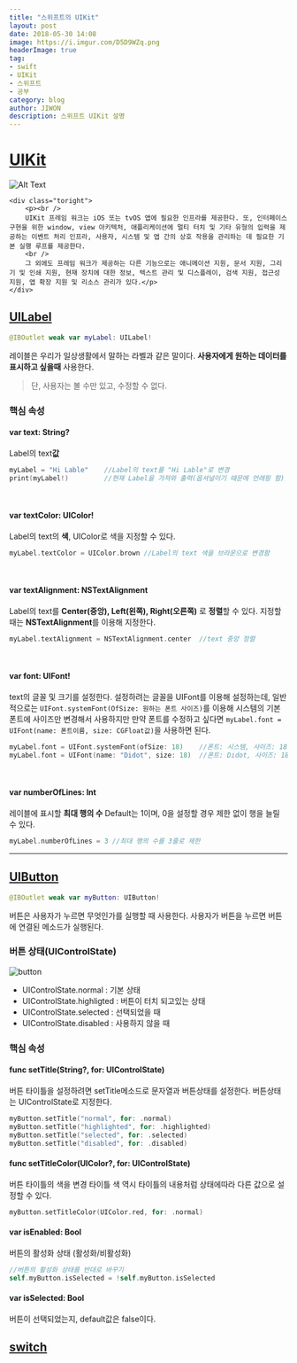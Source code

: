 ```yaml
---
title: "스위프트의 UIKit"
layout: post
date: 2018-05-30 14:08
image: https://i.imgur.com/D5D9WZq.png
headerImage: true
tag:
- swift
- UIKit
- 스위프트
- 공부
category: blog
author: JIWON
description: 스위프트 UIKit 설명
---
```


# [UIKit](https://developer.apple.com/documentation/uikit?changes=_2)

<div class="side-by-side">
    <div class="toleft">
        <img class="image" src="https://i.imgur.com/XE73UHg.png" alt="Alt Text">
    </div>

    <div class="toright">
        <p><br />
        UIKit 프레임 워크는 iOS 또는 tvOS 앱에 필요한 인프라를 제공한다. 또, 인터페이스 구현을 위한 window, view 아키텍처, 애플리케이션에 멀티 터치 및 기타 유형의 입력을 제공하는 이벤트 처리 인프라, 사용자, 시스템 및 앱 간의 상호 작용을 관리하는 데 필요한 기본 실행 루프를 제공한다.
        <br />
        그 외에도 프레임 워크가 제공하는 다른 기능으로는 애니메이션 지원, 문서 지원, 그리기 및 인쇄 지원, 현재 장치에 대한 정보, 텍스트 관리 및 디스플레이, 검색 지원, 접근성 지원, 앱 확장 지원 및 리소스 관리가 있다.</p>
    </div>
</div>

## [UILabel](https://developer.apple.com/documentation/uikit/uilabel?changes=_2)
```swift
@IBOutlet weak var myLabel: UILabel!
```
레이블은 우리가 일상생활에서 말하는 라벨과 같은 말이다. **사용자에게 원하는 데이터를 표시하고 싶을때** 사용한다.
> 단, 사용자는 볼 수만 있고, 수정할 수 없다.

### 핵심 속성
#### var text: String?
Label의 text**값**
```swift
myLabel = "Hi Lable"    //Label의 text를 "Hi Lable"로 변경
print(myLabel!)         //현재 Label을 가져와 출력(옵셔널이기 때문에 언래핑 함)
```

<br />

#### var textColor: UIColor!

Label의 text의 **색**, UIColor로 색을 지정할 수 있다.
```swift
myLabel.textColor = UIColor.brown //Label의 text 색을 브라운으로 변경함
```

<br />

#### var textAlignment: NSTextAlignment

Label의 text를 **Center(중앙), Left(왼쪽), Right(오른쪽)** 로 **정렬**할 수 있다.
지정할때는 **NSTextAlignment**를 이용해 지정한다.
```swift
myLabel.textAlignment = NSTextAlignment.center  //text 중앙 정렬
```

<br />

#### var font: UIFont!

text의 글꼴 및 크기를 설정한다.
설정하려는 글꼴을 UIFont를 이용해 설정하는데, 일반적으로는 `UIFont.systemFont(OfSize: 원하는 폰트 사이즈)`를 이용해 시스템의 기본 폰트에 사이즈만 변경해서 사용하지만 만약 폰트를 수정하고 싶다면 `myLabel.font = UIFont(name: 폰트이름, size: CGFloat값)`을 사용하면 된다.

```swift
myLabel.font = UIFont.systemFont(ofSize: 18)    //폰트: 시스템, 사이즈: 18
myLabel.font = UIFont(name: "Didot", size: 18)  //폰트: Didot, 사이즈: 18
```

<br />

#### var numberOfLines: Int

레이블에 표시할 **최대 행의 수**
Default는 1이며, 0을 설정할 경우 제한 없이 행을 늘릴 수 있다.
```swift
myLabel.numberOfLines = 3 //최대 행의 수를 3줄로 제한
```

---

## [UIButton](https://developer.apple.com/documentation/uikit/uibutton?changes=_2)
```swift
@IBOutlet weak var myButton: UIButton!
```
버튼은 사용자가 누르면 무엇인가를 실행할 때 사용한다. 사용자가 버튼을 누르면 버튼에 연결된 메소드가 실행된다.

### 버튼 상태(UIControlState)
![button](https://i.imgur.com/hrhLboO.gif)
- UIControlState.normal : 기본 상태
- UIControlState.highligted : 버튼이 터치 되고있는 상태
- UIControlState.selected : 선택되었을 때
- UIControlState.disabled : 사용하지 않을 때
  

### 핵심 속성
#### func setTitle(String?, for: UIControlState)
버튼 타이틀을 설정하려면 setTitle메소드로 문자열과 버튼상태를 설정한다. 버튼상태는 UIControlState로 지정한다.
```swift
myButton.setTitle("normal", for: .normal)
myButton.setTitle("highlighted", for: .highlighted)
myButton.setTitle("selected", for: .selected)
myButton.setTitle("disabled", for: .disabled)
```
  
#### func setTitleColor(UIColor?, for: UIControlState)
버튼 타이틀의 색을 변경
타이틀 색 역시 타이틀의 내용처럼 상태에따라 다른 값으로 설정할 수 있다.
```swift
myButton.setTitleColor(UIColor.red, for: .normal)
```

#### var isEnabled: Bool
버튼의 활성화 상태 (활성화/비활성화)
```swift
//버튼의 활성화 상태를 반대로 바꾸기
self.myButton.isSelected = !self.myButton.isSelected
```

#### var isSelected: Bool
버튼이 선택되었는지, default값은 false이다.


## [switch]()

